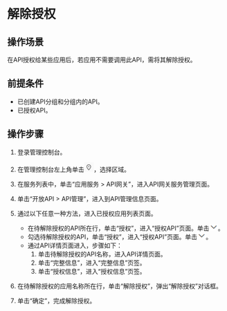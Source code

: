 # 解除授权<a name="apig-zh-ug-180307026"></a>

## 操作场景<a name="section186861138135115"></a>

在API授权给某些应用后，若应用不需要调用此API，需将其解除授权。

## 前提条件<a name="section0404140155713"></a>

-   已创建API分组和分组内的API。
-   已授权API。

## 操作步骤<a name="section12328173955914"></a>

1.  登录管理控制台。
2.  在管理控制台左上角单击![](figures/icon-region.png)，选择区域。
3.  在服务列表中，单击“应用服务 \> API网关”，进入API网关服务管理页面。
4.  单击“开放API \> API管理”，进入到API管理信息页面。
5.  通过以下任意一种方法，进入已授权应用列表页面。
    -   在待解除授权的API所在行，单击“授权”，进入“授权API”页面。单击![](figures/icon-down.png)。
    -   勾选待解除授权的API，单击“授权”，进入“授权API”页面。单击![](figures/icon-down.png)。
    -   通过API详情页面进入，步骤如下：
        1.  单击待解除授权的API名称，进入API详情页面。
        2.  单击“完整信息”，进入“完整信息”页签。
        3.  单击“授权信息”，进入“授权信息”页签。


6.  在待解除授权的应用名称所在行，单击“解除授权”，弹出“解除授权”对话框。
7.  单击“确定”，完成解除授权。

